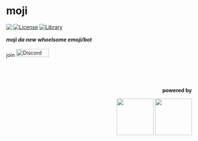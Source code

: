 <h1>moji</h1>
<a href="https://github.com/yumm-b612/moji.py/blob/main/LICENSE"><img alt="License" src="https://img.shields.io/github/license/yumm-b612/moji.py?style=for-the-badge"></a>
<a href="https://github.com/Rapptz/discord.py"><img alt="Library" src="https://botlist.space/bot/337481187419226113/badge?property=library&style=for-the-badge&color=blue"></a>

<img align="left" src="https://raw.githubusercontent.com/yumm-b612/moji.py/main/utils/assets/moji.png"/>
<br><br>
<i><b>moji da new whoelsome emoji/bot</b></i>
<br><br>
<!--
<b>developer:</b> <br>
<img align="left" width="150" height="150" alt="yum" src="https://avatars.githubusercontent.com/u/75433579?v=4"/>
<b>discord:</b> yumyum#6512 <br> <b>hewo am yumyum aka yum aka kshly</b>
<br><br>
-->
join <a href="https://discord.gg/NaXhwqWxV9"><img width="88.6" height="21.6" alt="Discord" src="https://raw.githubusercontent.com/yumm-b612/moji.py/f888e44b6319f2a9519de7d4fdd04c9294595fad/branding%20logos/discord/Discord-Wordmark-Color.svg"/></a><br>
<a href="https://invidget.switchblade.xyz/NaXhwqWxV9"></a>

<br><br><br>

<div align="right">
  <b>powered by</b>
  <br>
  <p>
    <a href="https://code.visualstudio.com/"><img src="https://i.giphy.com/media/IdyAQJVN2kVPNUrojM/200.webp" width="100" /></a>
    <a href="https://www.python.org/"><img src="https://i.giphy.com/media/LMt9638dO8dftAjtco/200.webp" width="100" /></a>
  </p>
</div>
